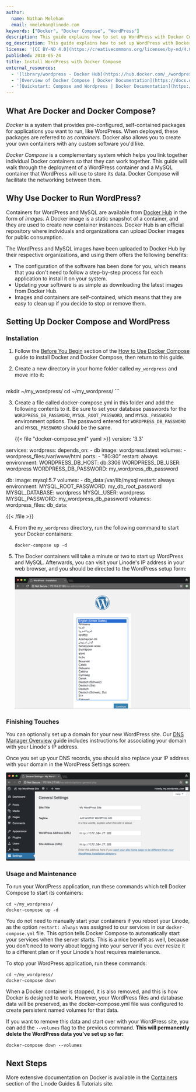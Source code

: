 ```yaml
---
author:
  name: Nathan Melehan
  email: nmelehan@linode.com
keywords: ["Docker", "Docker Compose", "WordPress"]
description: This guide explains how to set up WordPress with Docker Compose.
og_description: This guide explains how to set up WordPress with Docker Compose.
license: '[CC BY-ND 4.0](https://creativecommons.org/licenses/by-nd/4.0)'
published: 2018-05-24
title: Install WordPress with Docker Compose
external_resources:
  - '[library/wordpress - Docker Hub](https://hub.docker.com/_/wordpress/)'
  - '[Overview of Docker Compose | Docker Documentation](https://docs.docker.com/compose/overview/)'
  - '[Quickstart: Compose and Wordpress | Docker Documentation](https://docs.docker.com/compose/wordpress/)'
---
```


## What Are Docker and Docker Compose?

*Docker* is a system that provides pre-configured, self-contained packages for applications you want to run, like WordPress. When deployed, these packages are referred to as *containers*. Docker also allows you to create your own containers with any custom software you'd like.

*Docker Compose* is a complementary system which helps you link together individual Docker containers so that they can work together. This guide will walk through the deployment of a WordPress container and a MySQL container that WordPress will use to store its data. Docker Compose will facilitate the networking between them.

## Why Use Docker to Run WordPress?

Containers for WordPress and MySQL are available from [Docker Hub](https://hub.docker.com/) in the form of *images*. A Docker image is a static snapshot of a container, and they are used to create new container instances. Docker Hub is an official repository where individuals and organizations can upload Docker images for public consumption. 

The WordPress and MySQL images have been uploaded to Docker Hub by their respective organizations, and using them offers the following benefits:

- The configuration of the software has been done for you, which means that you don't need to follow a step-by-step process for each application to install it on your system.
- Updating your software is as simple as downloading the latest images from Docker Hub.
- Images and containers are self-contained, which means that they are easy to clean up if you decide to stop or remove them.

## Setting Up Docker Compose and WordPress

### Installation

1. Follow the [Before You Begin](/docs/applications/containers/how-to-use-docker-compose/#before-you-begin) section of the [How to Use Docker Compose](/docs/applications/containers/how-to-use-docker-compose/#before-you-begin) guide to install Docker and Docker Compose, then return to this guide.

2. Create a new directory in your home folder called `my_wordpress` and move into it:

    ```
mkdir ~/my_wordpress/
cd ~/my_wordpress/
    ```

3. Create a file called docker-compose.yml in this folder and add the following contents to it. Be sure to set your database passwords for the `WORDPRESS_DB_PASSWORD`, `MYSQL_ROOT_PASSWORD`, and `MYSQL_PASSWORD` environment options. The password entered for `WORDPRESS_DB_PASSWORD` and `MYSQL_PASSWORD` should be the same.

    {{< file "docker-compose.yml" yaml >}}
version: '3.3'

services:
   wordpress:
     depends_on:
       - db
     image: wordpress:latest
     volumes:
       - wordpress_files:/var/www/html
     ports:
       - "80:80"
     restart: always
     environment:
       WORDPRESS_DB_HOST: db:3306
       WORDPRESS_DB_USER: wordpress
       WORDPRESS_DB_PASSWORD: my_wordpress_db_password

   db:
     image: mysql:5.7
     volumes:
       - db_data:/var/lib/mysql
     restart: always
     environment:
       MYSQL_ROOT_PASSWORD: my_db_root_password
       MYSQL_DATABASE: wordpress
       MYSQL_USER: wordpress
       MYSQL_PASSWORD: my_wordpress_db_password
volumes:
    wordpress_files:
    db_data:

{{< /file >}}

4. From the `my_wordpress` directory, run the following command to start your Docker containers:

    ```
    docker-compose up -d
    ```

5. The Docker containers will take a minute or two to start up WordPress and MySQL. Afterwards, you can visit your Linode's IP address in your web browser, and you should be directed to the WordPress setup form:

    ![WordPress setup screen in the web browser](/docs/assets/docker-compose-wordpress-wizard.png "WordPress setup screen in the web browser")

### Finishing Touches

You can optionally set up a domain for your new WordPress site. Our [DNS Manager Overview](https://linode.com/docs/networking/dns/dns-manager-overview/) guide includes instructions for associating your domain with your Linode's IP address.

Once you set up your DNS records, you should also replace your IP address with your domain in the WordPress Settings screen:

![WordPress settings screen in the web browser](/docs/assets/docker-compose-wordpress-settings-screen.png "WordPress settings screen in the web browser")

### Usage and Maintenance

To run your WordPress application, run these commands which tell Docker Compose to start its containers:

```
cd ~/my_wordpress/
docker-compose up -d
```

You do not need to manually start your containers if you reboot your Linode, as the option `restart: always` was assigned to our services in our `docker-compose.yml` file. This option tells Docker Compose to automatically start your services when the server starts. This is a nice benefit as well, because you don't need to worry about logging into your server if you ever resize it to a different plan or if your Linode's host requires maintenance.

To stop your WordPress application, run these commands:

```
cd ~/my_wordpress/
docker-compose down
```

When a Docker container is stopped, it is also removed, and this is how Docker is designed to work. However, your WordPress files and database data will be preserved, as the docker-compose.yml file was configured to create persistent named volumes for that data.

If you want to remove this data and start over with your WordPress site, you can add the `--volumes` flag to the previous command. **This will permanently delete the WordPress data you've set up so far:**

```
docker-compose down --volumes
```

## Next Steps

More extensive documentation on Docker is available in the [Containers](/docs/applications/containers/) section of the Linode Guides & Tutorials site.
